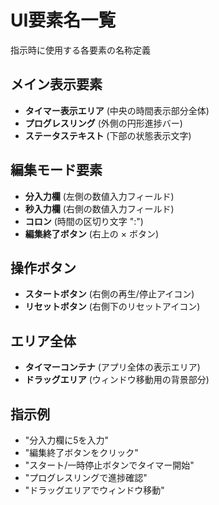 # UI要素名一覧

指示時に使用する各要素の名称定義

## メイン表示要素
- **タイマー表示エリア** (中央の時間表示部分全体)
- **プログレスリング** (外側の円形進捗バー)
- **ステータステキスト** (下部の状態表示文字)

## 編集モード要素
- **分入力欄** (左側の数値入力フィールド)
- **秒入力欄** (右側の数値入力フィールド)
- **コロン** (時間の区切り文字 ":")
- **編集終了ボタン** (右上の × ボタン)

## 操作ボタン
- **スタートボタン** (右側の再生/停止アイコン)
- **リセットボタン** (右側下のリセットアイコン)

## エリア全体
- **タイマーコンテナ** (アプリ全体の表示エリア)
- **ドラッグエリア** (ウィンドウ移動用の背景部分)

## 指示例
- "分入力欄に5を入力"
- "編集終了ボタンをクリック"
- "スタート/一時停止ボタンでタイマー開始"
- "プログレスリングで進捗確認"
- "ドラッグエリアでウィンドウ移動"